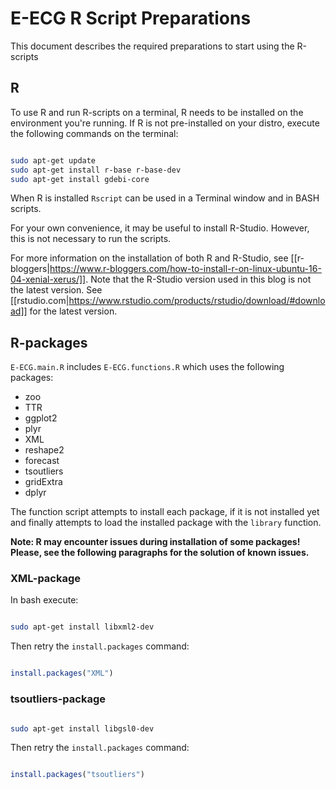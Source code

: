 # E-ECG R Script Preparations

This document describes the required preparations to start using the R-scripts

## R

To use R and run R-scripts on a terminal, R needs to be installed on the environment you're running. If R is not pre-installed on your distro, execute the following commands on the terminal:

```BASH

sudo apt-get update
sudo apt-get install r-base r-base-dev
sudo apt-get install gdebi-core

```

When R is installed ```Rscript``` can be used in a Terminal window and in BASH scripts.

For your own convenience, it may be useful to install R-Studio. However, this is not necessary to run the scripts.

For more information on the installation of both R and R-Studio, see [[r-bloggers|https://www.r-bloggers.com/how-to-install-r-on-linux-ubuntu-16-04-xenial-xerus/]]. Note that the R-Studio version used in this blog is not the latest version. See [[rstudio.com|https://www.rstudio.com/products/rstudio/download/#download]] for the latest version.

## R-packages

```E-ECG.main.R``` includes ```E-ECG.functions.R``` which uses the following packages:
- zoo
- TTR
- ggplot2
- plyr
- XML
- reshape2
- forecast
- tsoutliers
- gridExtra
- dplyr

The function script attempts to install each package, if it is not installed yet and finally attempts to load the installed package with the ```library``` function.

**Note: R may encounter issues during  installation of some packages! Please, see the following paragraphs for the solution of known issues.**

### XML-package

In bash execute:

```bash

sudo apt-get install libxml2-dev

```

Then retry the ```install.packages``` command:

```R

install.packages("XML")

```

### tsoutliers-package

```bash

sudo apt-get install libgsl0-dev

```

Then retry the ```install.packages``` command: 
```R

install.packages("tsoutliers")

```
